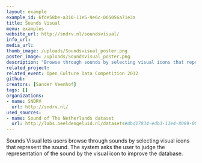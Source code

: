 ```yaml
---
layout: example
example_id: 6fde58be-a310-11e5-9e6c-005056a71e3a
title: Sounds Visual
menu: examples
website_url: http://sndrv.nl/soundsvisual/
info_url: 
media_url: 
thumb_image: /uploads/Soundsvisual_poster.png
poster_image: /uploads/Soundsvisual_poster.png
description: "Browse through sounds by selecting visual icons that represent the sound"
related_project: 
related_event: Open Culture Data Competition 2012
github: 
creators: [Sander Veenhof]
tags: []
organizations: 
- name: SNDRV
  url: http://sndrv.nl/
used_sources: 
- name: Sound of The Netherlands dataset
  url: http://labs.beeldengeluid.nl/datasets#dbd17834-edb3-11e4-8099-005056a71e3a
---
```


Sounds Visual lets users browse through sounds by selecting visual icons that represent the sound. The system asks the user to judge the representation of the sound by the visual icon to improve the database.
